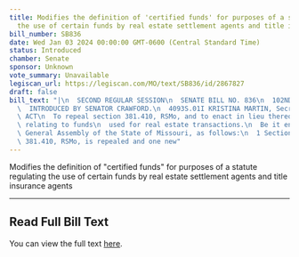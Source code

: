 ```yaml
---
title: Modifies the definition of 'certified funds' for purposes of a statute regulating
  the use of certain funds by real estate settlement agents and title insurance agents
bill_number: SB836
date: Wed Jan 03 2024 00:00:00 GMT-0600 (Central Standard Time)
status: Introduced
chamber: Senate
sponsor: Unknown
vote_summary: Unavailable
legiscan_url: https://legiscan.com/MO/text/SB836/id/2867827
draft: false
bill_text: "|\n  SECOND REGULAR SESSION\n  SENATE BILL NO. 836\n  102ND GENERA L ASSEMBLY\n\
  \  INTRODUCED BY SENATOR CRAWFORD.\n  4093S.01I KRISTINA MARTIN, Secretary\n  AN\
  \ ACT\n  To repeal section 381.410, RSMo, and to enact in lieu thereof one new section\
  \ relating to funds\n  used for real estate transactions.\n  Be it enacted by the\
  \ General Assembly of the State of Missouri, as follows:\n  1 Section A. Section\
  \ 381.410, RSMo, is repealed and one new"
---
```

Modifies the definition of "certified funds" for purposes of a statute regulating the use of certain funds by real estate settlement agents and title insurance agents

---

## Read Full Bill Text

You can view the full text [here](https://legiscan.com/MO/text/SB836/id/2867827).

